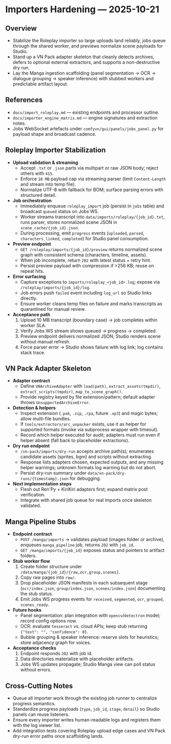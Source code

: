 # Importers Hardening — 2025-10-21

## Overview
- Stabilize the Roleplay importer so large uploads land reliably, jobs queue through the shared worker, and previews normalize scene payloads for Studio.
- Stand up a VN Pack adapter skeleton that cleanly detects archives, defers to optional external extractors, and supports a non-destructive dry run.
- Lay the Manga ingestion scaffolding (panel segmentation → OCR → dialogue grouping → speaker inference) with stubbed workers and predictable artifact layout.

## References
- `docs/import_roleplay.md` — existing endpoints and processor outline.
- `docs/importer_engine_matrix.md` — engine signatures and extraction notes.
- Jobs WebSocket artefacts under `comfyvn/gui/panels/jobs_panel.py` for payload shape and broadcast cadence.

## Roleplay Importer Stabilization
- **Upload validation & streaming**
  - Accept `.txt` or `.json` parts via multipart or raw JSON body; reject others with `415`.
  - Enforce `10 MB` payload cap via streaming parser (limit `Content-Length` and stream into temp file).
  - Normalize UTF-8 with fallback for BOM; surface parsing errors with structured detail.
- **Job orchestration**
  - Immediately enqueue `roleplay_import` job (persist in `jobs` table) and broadcast `queued` status on Jobs WS.
  - Worker streams transcript into `data/imports/roleplay/{job_id}.txt`, runs parser, stores normalized scene JSON in `scene_cache/{job_id}.json`.
  - During processing, emit `progress` events (`uploaded`, `parsed`, `characters_linked`, `completed`) for Studio panel consumption.
- **Preview endpoint**
  - `GET /roleplay/imports/{job_id}/preview` returns normalized scene graph with consistent schema (characters, timeline, assets).
  - When job incomplete, return `202` with latest status + retry hint.
  - Persist preview payload with compression if >256 KB; reuse on repeat hits.
- **Error surfacing**
  - Capture exceptions to `imports/roleplay_<job_id>.log`; expose via `/roleplay/imports/{job_id}/log`.
  - Job errors push `failed` event including `log_url` so Studio links directly.
  - Ensure worker cleans temp files on failure and marks transcripts as quarantined for manual review.
- **Acceptance path**
  1. Upload 10 MB transcript (boundary case) → job completes within worker SLA.
  2. Verify Jobs WS stream shows queued → progress → completed.
  3. Preview endpoint delivers normalized JSON; Studio renders scene without manual refresh.
  4. Force parser error → Studio shows failure with log link; log contains stack trace.

## VN Pack Adapter Skeleton
- **Adapter contract**
  - Define `VNArchiveAdapter` with `load(path)`, `extract_assets(tmpdir)`, `extract_scripts(tmpdir)`, `map_to_scene_graph()`.
  - Provide registry keyed by file extension/pattern; default adapter throws `UnsupportedArchiveError`.
- **Detection & helpers**
  - Inspect extension (`.pak`, `.zip`, `.rpa`, future `.xp3`) and magic bytes; allow multi-file bundles.
  - If `tools/extractors/arc_unpacker` exists, use it as helper for supported formats (invoke via subprocess wrapper with timeout).
  - Record which helper executed for audit; adapters must run even if helper absent (fall back to placeholder extractions).
- **Dry run endpoint**
  - `/vn-pack/imports/dry-run` accepts archive path(s); enumerates candidate assets (sprites, bgm) and scripts without extracting.
  - Response lists adapters chosen, expected outputs, and any missing helper warnings; unknown formats log warning but do not abort.
  - Persist dry-run summary under `data/vn-pack/dry-runs/{timestamp}.json` for debugging.
- **Next implementation steps**
  - Flesh out Ren'Py + KiriKiri adapters first; expand matrix post verification.
  - Integrate with shared job queue for real imports once skeleton validated.

## Manga Pipeline Stubs
- **Endpoint contract**
  - `POST /manga/imports` → validates payload (images folder or archive), enqueues `manga_pipeline` job, returns `202` with `job_id`.
  - `GET /manga/imports/{job_id}` exposes status and pointers to artifact folders.
- **Stub worker flow**
  1. Create folder structure under `/data/manga/{job_id}/{raw,ocr,group,scenes}`.
  2. Copy raw pages into `raw/`.
  3. Drop placeholder JSON manifests in each subsequent stage (`ocr/index.json`, `group/index.json`, `scenes/index.json`) documenting the stub status.
  4. Emit Jobs WS progress events for `received`, `segmented`, `ocr`, `grouped`, `scenes_ready`.
- **Future hooks**
  - Panel segmentation: plan integration with `opencv`/`detectron` model; record config options now.
  - OCR: evaluate `tesseract` vs. cloud APIs; keep stub returning `{"text": "", "confidence": 0}`.
  - Bubble grouping & speaker inference: reserve slots for heuristics; store adjacency graph for voices.
- **Acceptance checks**
  1. Endpoint responds `202` with job id.
  2. Data directories materialize with placeholder artifacts.
  3. Jobs WS updates propagate; Studio Manga view can poll status without errors.

## Cross-Cutting Notes
- Queue all importer work through the existing job runner to centralize progress semantics.
- Standardize progress payloads (`type`, `job_id`, `stage`, `detail`) so Studio panels can reuse listeners.
- Ensure every importer writes human-readable logs and registers them with the log viewer list.
- Add integration tests covering Roleplay upload edge cases and VN Pack dry-run error paths once scaffolding lands.
